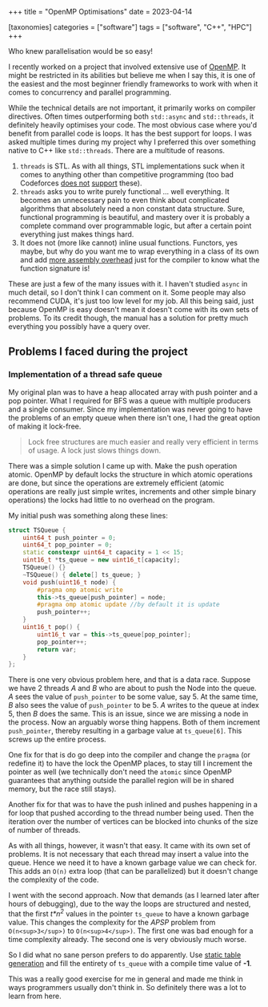 +++
title = "OpenMP Optimisations"
date = 2023-04-14

[taxonomies]
categories = ["software"]
tags = ["software", "C++", "HPC"]
+++

Who knew parallelisation would be so easy!

<!-- more -->

I recently worked on a project that involved extensive use of [OpenMP](https://www.openmp.org/). It might be restricted in its abilities but believe me when I say this, it is one of the easiest and the most beginner friendly frameworks to work with when it comes to concurrency and parallel programming.

While the technical details are not important, it primarily works on compiler directives. Often times outperforming both `std::async` and `std::threads`, it definitely heavily optimises your code. The most obvious case where you'd benefit from parallel code is loops. It has the best support for loops. I was asked multiple times during my project why I preferred this over something native to C++ like `std::threads`. There are a multitude of reasons. 

1. `threads` is STL. As with all things, STL implementations suck when it comes to anything other than competitive programming (too bad Codeforces [does not](https://codeforces.com/blog/entry/7552) [support](https://codeforces.com/blog/entry/2496) these). 
2. `threads` asks you to write purely functional ... well everything. It becomes an unnecessary pain to even think about complicated algorithms that absolutely need a non constant data structure. Sure, functional programming is beautiful, and mastery over it is probably a complete command over programmable logic, but after a certain point everything just makes things hard.
3. It does not (more like cannot) inline usual functions. Functors, yes maybe, but why do you want me to wrap everything in a class of its own and add [more assembly overhead](https://godbolt.org/z/Gq49Pj3MW) just for the compiler to know what the function signature is!

These are just a few of the many issues with it. I haven't studied `async` in much detail, so I don't think I can comment on it. Some people may also recommend CUDA, it's just too low level for my job. All this being said, just because OpenMP is easy doesn't mean it doesn't come with its own sets of problems. To its credit though, the manual has a solution for pretty much everything you possibly have a query over. 
## Problems I faced during the project

### Implementation of a thread safe queue

My original plan was to have a heap allocated array with push pointer and a pop pointer. What I required for BFS was a queue with multiple producers and a single consumer. Since my implementation was never going to have the problems of an empty queue when there isn't one, I had the great option of making it lock-free. 

> Lock free structures are much easier and really very efficient in terms of usage. A lock just slows things down.

There was a simple solution I came up with. Make the push operation atomic. OpenMP by default locks the structure in which atomic operations are done, but since the operations are extremely efficient (atomic operations are really just simple writes, increments and other simple binary operations) the locks had little to no overhead on the program. 

My initial push was something along these lines:

```cpp
struct TSQueue {
    uint64_t push_pointer = 0;
    uint64_t pop_pointer = 0;
    static constexpr uint64_t capacity = 1 << 15;
    uint16_t *ts_queue = new uint16_t[capacity];
    TSQueue() {}
    ~TSQueue() { delete[] ts_queue; }
    void push(uint16_t node) {
        #pragma omp atomic write
        this->ts_queue[push_pointer] = node;
        #pragma omp atomic update //by default it is update
        push_pointer++;
    }
    uint16_t pop() {
        uint16_t var = this->ts_queue[pop_pointer];
        pop_pointer++;
        return var;
    }
};
```
 There is one very obvious problem here, and that is a data race. Suppose we have 2 threads _A_ and _B_ who are about to push the Node into the queue. _A_ sees the value of `push_pointer` to be some value, say 5. At the same time, _B_ also sees the value of `push_pointer` to be 5. *A* writes to the queue at index 5, then *B* does the same. This is an issue, since we are missing a node in the process. Now an arguably worse thing happens. Both of them increment `push_pointer`, thereby resulting in a garbage value at `ts_queue[6]`. This screws up the entire process.
 
One fix for that is do go deep into the compiler and change the `pragma` (or redefine it) to have the lock the OpenMP places, to stay till I increment the pointer as well (we technically don't need the `atomic` since OpenMP guarantees that anything outside the parallel region will be in shared memory, but the race still stays).

Another fix for that was to have the push inlined and pushes happening in a for loop that pushed according to the thread number being used. Then the iteration over the number of vertices can be blocked into chunks of the size of number of threads.

As with all things, however, it wasn't that easy. It came with its own set of problems. It is not necessary that each thread may insert a value into the queue. Hence we need it to have a known garbage value we can check for. This adds an `O(n)` extra loop (that can be parallelized) but it doesn't change the complexity of the code.

I went with the second approach. Now that demands (as I learned later after hours of debugging), due to the way the loops are structured and nested, that the first _t*n<sup>2</sup>_ values in the pointer `ts_queue` to have a known garbage value. This changes the complexity for the _APSP_ problem from `O(n<sup>3</sup>)` to `O(n<sup>4</sup>)`. The first one was bad enough for a time complexity already. The second one is very obviously much worse.

So I did what no sane person prefers to do apparently. Use [static table generation](https://en.wikipedia.org/wiki/Template_metaprogramming#Static_Table_Generation) and fill the entirety of `ts_queue` with a compile time value of **-1**.

This was a really good exercise for me in general and made me think in ways programmers usually don't think in. So definitely there was a lot to learn from here.

